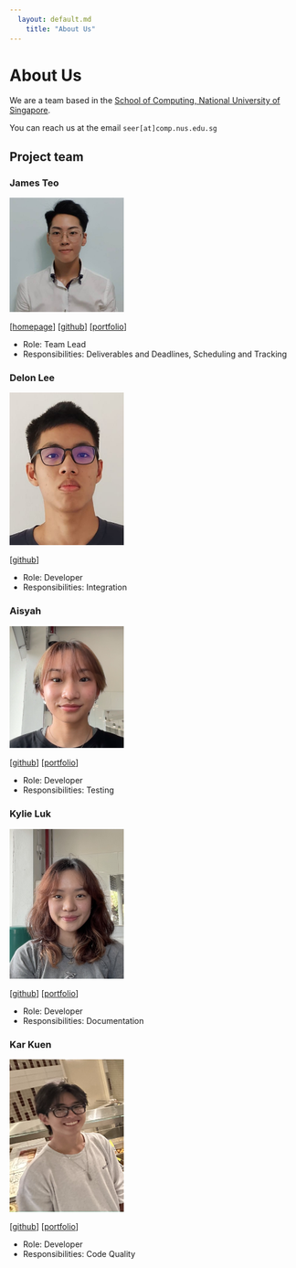 ```yaml
---
  layout: default.md
    title: "About Us"
---
```


# About Us

We are a team based in the [School of Computing, National University of Singapore](http://www.comp.nus.edu.sg).

You can reach us at the email `seer[at]comp.nus.edu.sg`

## Project team

### James Teo

<img src="images/twhjames.png" width="200px">

[[homepage](http://www.comp.nus.edu.sg/~damithch)]
[[github](https://github.com/twhjames)]
[[portfolio](team/twhjames.md)]

* Role: Team Lead
* Responsibilities: Deliverables and Deadlines, Scheduling and Tracking

### Delon Lee

<img src="images/delonlee01.png" width="200px">

[[github](http://github.com/delonlee01)]

* Role: Developer
* Responsibilities: Integration

### Aisyah

<img src="images/aisyahally.png" width="200px">

[[github](http://github.com/aisyahally)] [[portfolio](team/johndoe.md)]

* Role: Developer
* Responsibilities: Testing

### Kylie Luk

<img src="images/kylieluk88.png" width="200px">

[[github](http://github.com/kylieluk88)]
[[portfolio](team/johndoe.md)]

* Role: Developer
* Responsibilities: Documentation

### Kar Kuen

<img src="images/karkuen.png" width="200px">

[[github](http://github.com/johndoe)]
[[portfolio](team/johndoe.md)]

* Role: Developer
* Responsibilities: Code Quality

